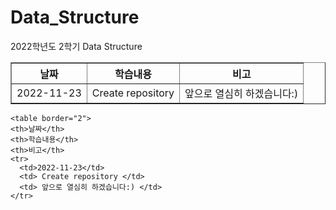 # Data_Structure
2022학년도 2학기 Data Structure

<html>
  <table border="1">
    <th>날짜</th>
    <th>학습내용</th>
    <th>비고</th>
    <tr>
      <td>2022-11-23</td>
      <td> Create repository </td>
      <td> 앞으로 열심히 하겠습니다:) </td>
    </tr>
  </table>
  
    <table border="2">
    <th>날짜</th>
    <th>학습내용</th>
    <th>비고</th>
    <tr>
      <td>2022-11-23</td>
      <td> Create repository </td>
      <td> 앞으로 열심히 하겠습니다:) </td>
    </tr>
  </table>
  
  
</html>
